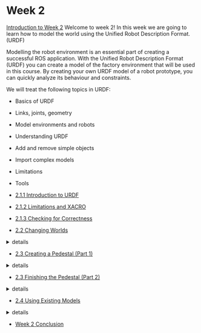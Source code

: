 # Week 2

[Introduction to Week 2](https://youtu.be/V9G2uW-tlPQ) Welcome to week 2! In this week we are going to learn how to model the world using the Unified Robot Description Format. (URDF)

Modelling the robot environment is an essential part of creating a successful ROS application. With the Unified Robot Description Format (URDF) you can create a model of the factory environment that will be used in this course. By creating your own URDF model of a robot prototype, you can quickly analyze its behaviour and constraints.

We will treat the following topics in URDF:

* Basics of URDF
* Links, joints, geometry
* Model environments and robots
* Understanding URDF
* Add and remove simple objects
* Import complex models
* Limitations
* Tools

* [2.1.1 Introduction to URDF](https://youtu.be/pT5iQaG9aVU)
* [2.1.2 Limitations and XACRO](https://youtu.be/e2IPjl4pOgk)
* [2.1.3 Checking for Correctness](https://youtu.be/-K_HQmXU3WE)
* [2.2 Changing Worlds](https://youtu.be/sTAFLS6VusI)
<details>
  <summary markdown="span">details</summary>
    
    In this video we'll start changing the factory world so that we can use it in the coming weeks for navigation and picking and placing parts with the three robots.

    There are too many obstacles in the factory right now for the turtlebot (that will be added in later weeks) to come close to Robot 1, so some cleanup is needed.

    To get the factory simulation ready the following tasks need to be done:

    * Remove unneeded bins
    * Move bin to turtlebot delivery station
    * Add a pedestal
    * Add the second robot
    We suggest opening the URDF (.xacro file) using a text editor with support for XML highlighting, for example Atom, since it makes reading the file easier

    A few notable parts of the URDF are:

    * A link named "world": a link that everything else is connected to
    * There are also links created that instantiate other URDF models like the conveyor belt
    * After importing all of the building blocks of the world, it is important to then connect them to the world using joints
    * The "parent link='..'" specifies to what something should be connected and the "child link='..'" specifies what it is that should be connected to the parent.
    * the origin element describes the relative offset between the parent and the child

    To remove a model from a URDF world two things must be removed:

    * The joint that connects it to its parent
    * The "macro call" that adds it to the world (model instantiations)
    
    To remove four bins, the four model instantiations (ie: macro calls) and the four joints need to be removed.

    We leave one bin and relocate it to where it should be (behind the pallet with the crates) by changing the x and y coordinates of its origin element.

    A useful tool is "check_urdf", which can check if a URDF is valid. To do this, first convert the XACRO file to URDF, and then run check_urdf.

</details>


* [2.3 Creating a Pedestal (Part 1)](https://youtu.be/JhVEqNlRW9M)
<details>
  <summary markdown="span">details</summary>
    
    We can use primitive shapes to model complex geometry in a simple way.

    We will use such a primitive shape to create a box we can place our second robot on. Open your hrwros.xacro file in a text editor. Scroll all the way down to the bottom. We will need to add two things: a link, and a joint. You will need to give it a name, and this name is important! It must be unique, and should make the purpose of the link clear.

    Before it will become visible in the simulation, we will need to give it a visual element.

    With the link and joint in place, we can take a look at what we've created. First, save the URDF, then switch to the terminal, and start the visualization launch file.

    We've added the box, but we still need to modify it a little more before it becomes usable. We have defined the basic structure, and have connected it to the world. We will still need to update the dimensions, specify a color, place it on the floor, and put it next to the bin. We will do that in the next video.

</details>


* [2.3 Finishing the Pedestal (Part 2)](https://youtu.be/GPXRd1N6xFY)
<details>
  <summary markdown="span">details</summary>
    
    The current status of the pedestal is not yet satisfactory to the factory simulation. To make a proper pedestal, some default properties of the primitive shape need to be changed:

    * Adjust the size and shape
    * Raise the pedestal so that it rests on the floor
    * Change the color
    * Update its location


    The box can be made taller by updating the "size" property (following the x, y, z convention of ROS to configure the width, length and height respectively).

    The default origin for primitive shapes is the center of the shape, which means that the box is half sunk into the floor. To fix this, the z offset of the origin needs to be changed to half the height of the pedestal.

    Colors are added by adding a "material" element. Since the pedestal is one solid color the "color" element is used to specify the color with rgba.

    To change the location of the pedestal, the offset from the world needs to be redefined. This is done by changing the x and y coordinates of the "origin" element within the joint that connects the pedestal to the world (note: not the definition of the origin in the primitive shape itself).

</details>


* [2.4 Using Existing Models](https://youtu.be/Jrc09-1P0n0)
<details>
  <summary markdown="span">details</summary>
    
    To finish up the factory floor the second robot needs to be added to the world. Instead of using simple geometry to create our own robot, we will import a detailed model that was made by the ROS community. This is one of the advantages of ROS, allowing us to save time and work by using pre-existing models instead of having to create them ourselves.

    In order to add the robot to the factory, the following changes need to be made to the hrwros.xacro file:

    * Import the model definition (xacro macro)
    * Add the model to the factory (instantiation)
    * Fixing it in place (joint)
    * Updating orientation


    The import statement consists of a few parts:

    * The xacro:include statement itself
    * The filename attribute specifying the name of the file to import (using a package relative path)

    Finally, we also need to add the macro call, which will actually instantiate the model. To prevent nameclashes, we'll configure the new object to use a unique prefix (using the "prefix" parameter of the macro).

    To connect the robot to the factory, we will connect it to the pedestal rather than the world itself. This is so that if the pedestal ever needs to be moved, the robot will move with it, rather than having to update the robot's position manually. This is done by specifying the parent in the joint as the pedestal and the child as the robot.

    Finally, the orientation needs to be corrected. This is done by adding an rpy attribute to the origin element that specifies the orientation. As ROS uses radians for angles, we'll make use of the radians(..) convenience function which will do the conversion for us.

</details>

* [Week 2 Conclusion](https://youtu.be/wgoJP4pMyUk)